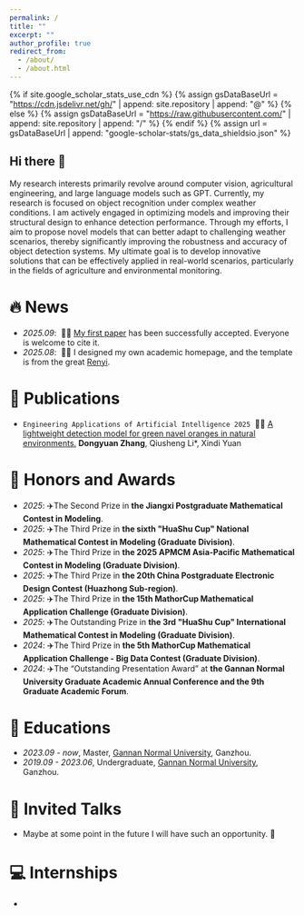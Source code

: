 ```yaml
---
permalink: /
title: ""
excerpt: ""
author_profile: true
redirect_from: 
  - /about/
  - /about.html
---
```


{% if site.google_scholar_stats_use_cdn %}
{% assign gsDataBaseUrl = "https://cdn.jsdelivr.net/gh/" | append: site.repository | append: "@" %}
{% else %}
{% assign gsDataBaseUrl = "https://raw.githubusercontent.com/" | append: site.repository | append: "/" %}
{% endif %}
{% assign url = gsDataBaseUrl | append: "google-scholar-stats/gs_data_shieldsio.json" %}

<span class='anchor' id='about-me'></span>

## Hi there 👋
My research interests primarily revolve around computer vision, agricultural engineering, and large language models such as GPT. Currently, my research is focused on object recognition under complex weather conditions. I am actively engaged in optimizing models and improving their structural design to enhance detection performance. Through my efforts, I aim to propose novel models that can better adapt to challenging weather scenarios, thereby significantly improving the robustness and accuracy of object detection systems. My ultimate goal is to develop innovative solutions that can be effectively applied in real-world scenarios, particularly in the fields of agriculture and environmental monitoring.

# 🔥 News

- *2025.09*: &nbsp;🎉🎉 [My first paper](https://www.sciencedirect.com/science/article/abs/pii/S0952197625021657) has been successfully accepted. Everyone is welcome to cite it.
- *2025.08*: &nbsp;🎉🎉 I designed my own academic homepage, and the template is from the great [Renyi](https://github.com/RayeRen/acad-homepage.github.io). 

# 📝 Publications 

- ``Engineering Applications of Artificial Intelligence 2025`` &nbsp;🎉🎉 [A lightweight detection model for green navel oranges in natural environments.](https://www.sciencedirect.com/science/article/abs/pii/S0952197625021657) **Dongyuan Zhang**, Qiusheng Li*, Xindi Yuan

# 🥇 Honors and Awards
- *2025*: ✈️The Second Prize in **the Jiangxi Postgraduate Mathematical Contest in Modeling**.
- *2025*: ✈️The Third Prize in **the sixth "HuaShu Cup" National Mathematical Contest in Modeling (Graduate Division)**.
- *2025*: ✈️The Third Prize in **the 2025 APMCM Asia-Pacific Mathematical Contest in Modeling (Graduate Division)**.
- *2025*: ✈️The Third Prize in **the 20th China Postgraduate Electronic Design Contest (Huazhong Sub-region)**.
- *2025*: ✈️The Third Prize in **the 15th MathorCup Mathematical Application Challenge (Graduate Division)**.
- *2025*: ✈️The Outstanding Prize in **the 3rd "HuaShu Cup" International Mathematical Contest in Modeling (Graduate Division)**.
- *2024*: ✈️The Third Prize in **the 5th MathorCup Mathematical Application Challenge - Big Data Contest (Graduate Division)**.
- *2024*: ✈️The “Outstanding Presentation Award” at **the Gannan Normal University Graduate Academic Annual Conference and the 9th Graduate Academic Forum**.

# 📖 Educations
- *2023.09 - now*, Master, [Gannan Normal University](https://www.gnnu.edu.cn/), Ganzhou.
- *2019.09 - 2023.06*, Undergraduate, [Gannan Normal University](https://www.gnnu.edu.cn/), Ganzhou.

# 💬 Invited Talks
- Maybe at some point in the future I will have such an opportunity. 🤭

# 💻 Internships
- 
